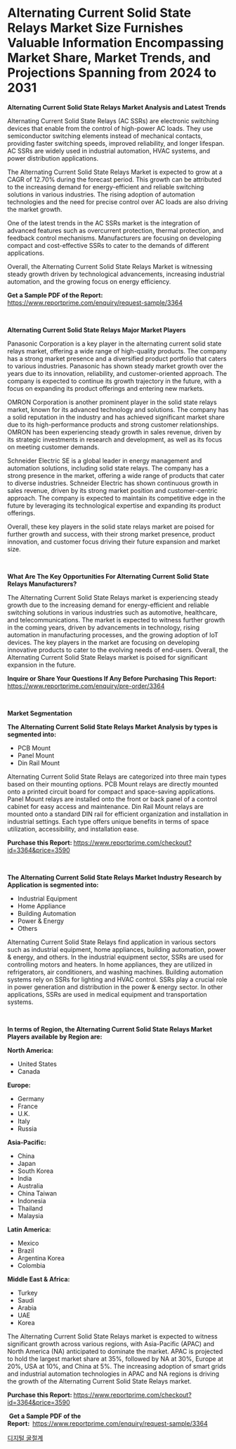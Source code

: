 <p><h1>Alternating Current Solid State Relays Market Size Furnishes Valuable Information Encompassing Market Share, Market Trends, and Projections Spanning from 2024 to 2031</h1></p><p><strong>Alternating Current Solid State Relays Market Analysis and Latest Trends</strong></p>
<p><p>Alternating Current Solid State Relays (AC SSRs) are electronic switching devices that enable from the control of high-power AC loads. They use semiconductor switching elements instead of mechanical contacts, providing faster switching speeds, improved reliability, and longer lifespan. AC SSRs are widely used in industrial automation, HVAC systems, and power distribution applications.</p><p>The Alternating Current Solid State Relays Market is expected to grow at a CAGR of 12.70% during the forecast period. This growth can be attributed to the increasing demand for energy-efficient and reliable switching solutions in various industries. The rising adoption of automation technologies and the need for precise control over AC loads are also driving the market growth.</p><p>One of the latest trends in the AC SSRs market is the integration of advanced features such as overcurrent protection, thermal protection, and feedback control mechanisms. Manufacturers are focusing on developing compact and cost-effective SSRs to cater to the demands of different applications.</p><p>Overall, the Alternating Current Solid State Relays Market is witnessing steady growth driven by technological advancements, increasing industrial automation, and the growing focus on energy efficiency.</p></p>
<p><strong>Get a Sample PDF of the Report:&nbsp;</strong> <a href="https://www.reportprime.com/enquiry/request-sample/3364">https://www.reportprime.com/enquiry/request-sample/3364</a></p>
<p>&nbsp;</p>
<p><strong>Alternating Current Solid State Relays Major Market Players</strong></p>
<p><p>Panasonic Corporation is a key player in the alternating current solid state relays market, offering a wide range of high-quality products. The company has a strong market presence and a diversified product portfolio that caters to various industries. Panasonic has shown steady market growth over the years due to its innovation, reliability, and customer-oriented approach. The company is expected to continue its growth trajectory in the future, with a focus on expanding its product offerings and entering new markets.</p><p>OMRON Corporation is another prominent player in the solid state relays market, known for its advanced technology and solutions. The company has a solid reputation in the industry and has achieved significant market share due to its high-performance products and strong customer relationships. OMRON has been experiencing steady growth in sales revenue, driven by its strategic investments in research and development, as well as its focus on meeting customer demands.</p><p>Schneider Electric SE is a global leader in energy management and automation solutions, including solid state relays. The company has a strong presence in the market, offering a wide range of products that cater to diverse industries. Schneider Electric has shown continuous growth in sales revenue, driven by its strong market position and customer-centric approach. The company is expected to maintain its competitive edge in the future by leveraging its technological expertise and expanding its product offerings.</p><p>Overall, these key players in the solid state relays market are poised for further growth and success, with their strong market presence, product innovation, and customer focus driving their future expansion and market size.</p></p>
<p>&nbsp;</p>
<p><strong>What Are The Key Opportunities For Alternating Current Solid State Relays Manufacturers?</strong></p>
<p><p>The Alternating Current Solid State Relays market is experiencing steady growth due to the increasing demand for energy-efficient and reliable switching solutions in various industries such as automotive, healthcare, and telecommunications. The market is expected to witness further growth in the coming years, driven by advancements in technology, rising automation in manufacturing processes, and the growing adoption of IoT devices. The key players in the market are focusing on developing innovative products to cater to the evolving needs of end-users. Overall, the Alternating Current Solid State Relays market is poised for significant expansion in the future.</p></p>
<p><strong>Inquire or Share Your Questions If Any Before Purchasing This Report:</strong> <a href="https://www.reportprime.com/enquiry/pre-order/3364">https://www.reportprime.com/enquiry/pre-order/3364</a></p>
<p>&nbsp;</p>
<p><strong>Market Segmentation</strong></p>
<p><strong>The Alternating Current Solid State Relays Market Analysis by types is segmented into:</strong></p>
<p><ul><li>PCB Mount</li><li>Panel Mount</li><li>Din Rail Mount</li></ul></p>
<p><p>Alternating Current Solid State Relays are categorized into three main types based on their mounting options. PCB Mount relays are directly mounted onto a printed circuit board for compact and space-saving applications. Panel Mount relays are installed onto the front or back panel of a control cabinet for easy access and maintenance. Din Rail Mount relays are mounted onto a standard DIN rail for efficient organization and installation in industrial settings. Each type offers unique benefits in terms of space utilization, accessibility, and installation ease.</p></p>
<p><strong>Purchase this Report:&nbsp;</strong><a href="https://www.reportprime.com/checkout?id=3364&price=3590">https://www.reportprime.com/checkout?id=3364&price=3590</a></p>
<p>&nbsp;</p>
<p><strong>The Alternating Current Solid State Relays Market Industry Research by Application is segmented into:</strong></p>
<p><ul><li>Industrial Equipment</li><li>Home Appliance</li><li>Building Automation</li><li>Power & Energy</li><li>Others</li></ul></p>
<p><p>Alternating Current Solid State Relays find application in various sectors such as industrial equipment, home appliances, building automation, power & energy, and others. In the industrial equipment sector, SSRs are used for controlling motors and heaters. In home appliances, they are utilized in refrigerators, air conditioners, and washing machines. Building automation systems rely on SSRs for lighting and HVAC control. SSRs play a crucial role in power generation and distribution in the power & energy sector. In other applications, SSRs are used in medical equipment and transportation systems.</p></p>
<p>&nbsp;</p>
<p><strong>In terms of Region, the Alternating Current Solid State Relays Market Players available by Region are:</strong></p>
<p>
    <p> <strong> North America: </strong>
        <ul>
            <li>United States</li>
            <li>Canada</li>
        </ul>
        </p> 
    <p> <strong> Europe: </strong>
        <ul>
            <li>Germany</li>
            <li>France</li>
            <li>U.K.</li>
            <li>Italy</li>
            <li>Russia</li>
        </ul>
        </p> 
    <p> <strong> Asia-Pacific: </strong>
        <ul>
            <li>China</li>
            <li>Japan</li>
            <li>South Korea</li>
            <li>India</li>
            <li>Australia</li>
            <li>China Taiwan</li>
            <li>Indonesia</li>
            <li>Thailand</li>
            <li>Malaysia</li>
        </ul>
        </p> 
    <p> <strong> Latin America: </strong>
        <ul>
            <li>Mexico</li>
            <li>Brazil</li>
            <li>Argentina Korea</li>
            <li>Colombia</li>
        </ul>
        </p> 
    <p> <strong> Middle East & Africa: </strong>
        <ul>
            <li>Turkey</li>
            <li>Saudi</li>
            <li>Arabia</li>
            <li>UAE</li>
            <li>Korea</li>
        </ul>
    </p>
    </p>
<p><p>The Alternating Current Solid State Relays market is expected to witness significant growth across various regions, with Asia-Pacific (APAC) and North America (NA) anticipated to dominate the market. APAC is projected to hold the largest market share at 35%, followed by NA at 30%, Europe at 20%, USA at 10%, and China at 5%. The increasing adoption of smart grids and industrial automation technologies in APAC and NA regions is driving the growth of the Alternating Current Solid State Relays market.</p></p>
<p><strong>Purchase this Report: </strong><a href="https://www.reportprime.com/checkout?id=3364&price=3590">https://www.reportprime.com/checkout?id=3364&price=3590</a></p>
<p>&nbsp;<strong>Get a Sample PDF of the Report:&nbsp;&nbsp;</strong><a href="https://www.reportprime.com/enquiry/request-sample/3364">https://www.reportprime.com/enquiry/request-sample/3364</a></p>
<p><strong></strong></p>
<p><p><a href="https://medium.com/@francescaove76856/%EB%94%94%EC%A7%80%ED%84%88-%EA%B5%B4%EC%A0%88%EA%B3%84-%EC%8B%9C%EC%9E%A5-%EC%A7%80%ED%91%9C-%ED%95%B4%EC%84%9D-%EC%8B%9C%EC%9E%A5-%EC%A0%90%EC%9C%A0%EC%9C%A8-%EB%8F%99%ED%96%A5-%EB%B0%8F-%EC%84%B1%EC%9E%A5-%EC%96%91%EC%8B%9D-02e663ca6938">디지털 굴절계</a></p></p>